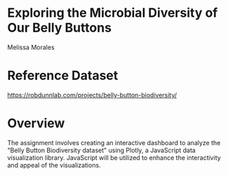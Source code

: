 # Exploring the Microbial Diversity of Our Belly Buttons

Melissa Morales

# Reference Dataset
https://robdunnlab.com/projects/belly-button-biodiversity/

# Overview

The assignment involves creating an interactive dashboard to analyze the "Belly Button Biodiversity dataset" using Plotly, a JavaScript data visualization library. JavaScript will be utilized to enhance the interactivity and appeal of the visualizations.
